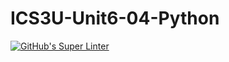 # ICS3U-Unit6-04-Python

[![GitHub's Super Linter](https://github.com/Ethan-Prieur1/ICS3U-Unit6-04-Python/workflows/GitHub's%20Super%20Linter/badge.svg)](https://github.com/Ethan-Prieur1/ICS3U-Unit6-04-Python/actions)
